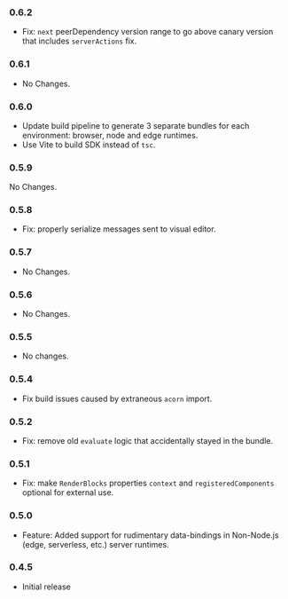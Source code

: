 ### 0.6.2

- Fix: `next` peerDependency version range to go above canary version that includes `serverActions` fix.

### 0.6.1

- No Changes.

### 0.6.0

- Update build pipeline to generate 3 separate bundles for each environment: browser, node and edge runtimes.
- Use Vite to build SDK instead of `tsc`.

### 0.5.9

No Changes.

### 0.5.8

- Fix: properly serialize messages sent to visual editor.

### 0.5.7

- No Changes.

### 0.5.6

- No Changes.

### 0.5.5

- No changes.

### 0.5.4

- Fix build issues caused by extraneous `acorn` import.

### 0.5.2

- Fix: remove old `evaluate` logic that accidentally stayed in the bundle.

### 0.5.1

- Fix: make `RenderBlocks` properties `context` and `registeredComponents` optional for external use.

### 0.5.0

- Feature: Added support for rudimentary data-bindings in Non-Node.js (edge, serverless, etc.) server runtimes.

### 0.4.5

- Initial release

